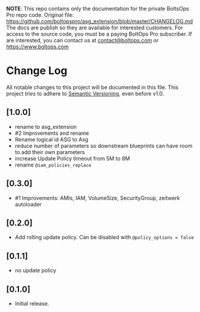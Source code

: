 <!-- note marker start -->
**NOTE**: This repo contains only the documentation for the private BoltsOps Pro repo code.
Original file: https://github.com/boltopspro/asg_extension/blob/master/CHANGELOG.md
The docs are publish so they are available for interested customers.
For access to the source code, you must be a paying BoltOps Pro subscriber.
If are interested, you can contact us at contact@boltops.com or https://www.boltops.com

<!-- note marker end -->

# Change Log

All notable changes to this project will be documented in this file.
This project *tries* to adhere to [Semantic Versioning](http://semver.org/), even before v1.0.

## [1.0.0]
- rename to asg_extension
- #2 Improvements and rename
- Rename logical id ASG to Asg
- reduce number of parameters so downstream blueprints can have room to add their own parameters
- increase Update Policy timeout from 5M to 8M
- rename `@iam_policies_replace`

## [0.3.0]
- #1 Improvements: AMIs, IAM, VolumeSize, SecurityGroup, zeitwerk autoloader

## [0.2.0]
- Add rolling update policy. Can be disabled with `@policy_options = false`

## [0.1.1]
- no update policy

## [0.1.0]
- Initial release.
